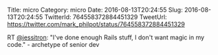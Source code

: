 Title: micro
Category: micro
Date: 2016-08-13T20:24:55
Slug: 2016-08-13T20:24:55
TwitterId: 764558372884451329
TweetUrl: https://twitter.com/mark_philpot/status/764558372884451329

RT [@jessitron](https://twitter.com/jessitron): "I've done enough Rails stuff, I don't want magic in my code." - archetype of senior dev